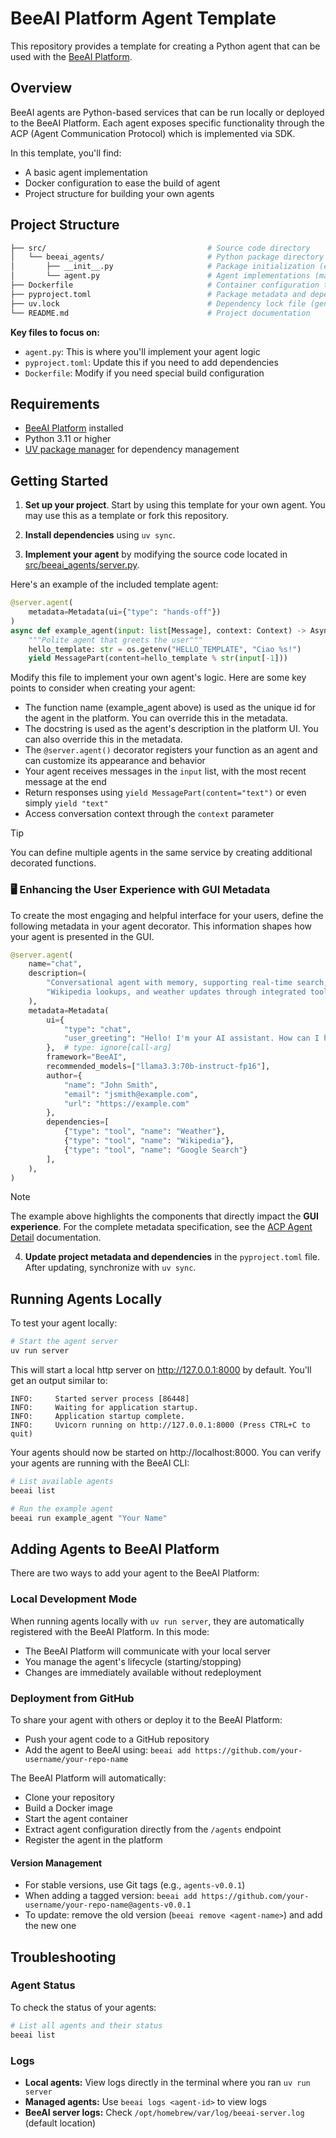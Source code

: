 # BeeAI Platform Agent Template

This repository provides a template for creating a Python agent that can be used with the [BeeAI Platform](https://docs.beeai.dev).

## Overview

BeeAI agents are Python-based services that can be run locally or deployed to the BeeAI Platform. Each agent exposes specific functionality through the ACP (Agent Communication Protocol) which is implemented via SDK.

In this template, you'll find:
- A basic agent implementation
- Docker configuration to ease the build of agent
- Project structure for building your own agents

## Project Structure

```sh
├── src/                                    # Source code directory
│   └── beeai_agents/                       # Python package directory
│       ├── __init__.py                     # Package initialization (empty)
│       └── agent.py                        # Agent implementations (main file you'll modify)
├── Dockerfile                              # Container configuration to build the agent
├── pyproject.toml                          # Package metadata and dependencies
├── uv.lock                                 # Dependency lock file (generated by UV)
└── README.md                               # Project documentation
```

**Key files to focus on:**

- `agent.py`: This is where you'll implement your agent logic
- `pyproject.toml`: Update this if you need to add dependencies
- `Dockerfile`: Modify if you need special build configuration

## Requirements

- [BeeAI Platform](https://docs.beeai.dev/introduction/quickstart) installed
- Python 3.11 or higher
- [UV package manager](https://docs.astral.sh/uv/) for dependency management

## Getting Started

1. **Set up your project**. Start by using this template for your own agent. You may use this as a template or fork this repository.

2. **Install dependencies** using `uv sync`.

3. **Implement your agent** by modifying the source code located in [src/beeai_agents/server.py](src/beeai_agents/agent.py).

Here's an example of the included template agent:

```py
@server.agent(
    metadata=Metadata(ui={"type": "hands-off"})
)
async def example_agent(input: list[Message], context: Context) -> AsyncGenerator[RunYield, RunYieldResume]:
    """Polite agent that greets the user"""
    hello_template: str = os.getenv("HELLO_TEMPLATE", "Ciao %s!")
    yield MessagePart(content=hello_template % str(input[-1]))
```

Modify this file to implement your own agent's logic. Here are some key points to consider when creating your agent:
- The function name (example_agent above) is used as the unique id for the agent in the platform. You can override this in the metadata.
- The docstring is used as the agent's description in the platform UI. You can also override this in the metadata.
- The `@server.agent()` decorator registers your function as an agent and can customize its appearance and behavior
- Your agent receives messages in the `input` list, with the most recent message at the end
- Return responses using `yield MessagePart(content="text")` or even simply `yield "text"`
- Access conversation context through the `context` parameter

> [!TIP]
> You can define multiple agents in the same service by creating additional decorated functions.

### 🖥️ Enhancing the User Experience with GUI Metadata

To create the most engaging and helpful interface for your users, define the following metadata in your agent decorator. This information shapes how your agent is presented in the GUI.

```py
@server.agent(
    name="chat",
    description=(
        "Conversational agent with memory, supporting real-time search, "
        "Wikipedia lookups, and weather updates through integrated tools"
    ),
    metadata=Metadata(
        ui={
            "type": "chat",
            "user_greeting": "Hello! I'm your AI assistant. How can I help you today?"
        },  # type: ignore[call-arg]
        framework="BeeAI",
        recommended_models=["llama3.3:70b-instruct-fp16"],
        author={
            "name": "John Smith",
            "email": "jsmith@example.com",
            "url": "https://example.com"
        },
        dependencies=[
            {"type": "tool", "name": "Weather"},
            {"type": "tool", "name": "Wikipedia"},
            {"type": "tool", "name": "Google Search"}
        ],
    ),
)
```

>[!Note]
>The example above highlights the components that directly impact the **GUI experience**. For the complete metadata specification, see the [ACP Agent Detail](https://agentcommunicationprotocol.dev/core-concepts/agent-detail) documentation.

4. **Update project metadata and dependencies** in the `pyproject.toml` file. After updating, synchronize with `uv sync`.

## Running Agents Locally

To test your agent locally:

```sh
# Start the agent server
uv run server
```

This will start a local http server on http://127.0.0.1:8000 by default. You'll get an output similar to:

```
INFO:     Started server process [86448]
INFO:     Waiting for application startup.
INFO:     Application startup complete.
INFO:     Uvicorn running on http://127.0.0.1:8000 (Press CTRL+C to quit)
```

Your agents should now be started on http://localhost:8000. You can verify your agents are running with the BeeAI CLI:

```sh
# List available agents
beeai list

# Run the example agent
beeai run example_agent "Your Name"
```

## Adding Agents to BeeAI Platform

There are two ways to add your agent to the BeeAI Platform:

### Local Development Mode

When running agents locally with `uv run server`, they are automatically registered with the BeeAI Platform. In this mode:
- The BeeAI Platform will communicate with your local server
- You manage the agent's lifecycle (starting/stopping)
- Changes are immediately available without redeployment

### Deployment from GitHub

To share your agent with others or deploy it to the BeeAI Platform:

- Push your agent code to a GitHub repository
- Add the agent to BeeAI using: `beeai add https://github.com/your-username/your-repo-name`

The BeeAI Platform will automatically:
- Clone your repository
- Build a Docker image
- Start the agent container
- Extract agent configuration directly from the `/agents` endpoint
- Register the agent in the platform

#### Version Management

- For stable versions, use Git tags (e.g., `agents-v0.0.1`)
- When adding a tagged version: `beeai add https://github.com/your-username/your-repo-name@agents-v0.0.1`
- To update: remove the old version (`beeai remove <agent-name>`) and add the new one

## Troubleshooting

### Agent Status

To check the status of your agents:

```sh
# List all agents and their status
beeai list
```

### Logs

- **Local agents:** View logs directly in the terminal where you ran `uv run server`
- **Managed agents:** Use `beeai logs <agent-id>` to view logs
- **BeeAI server logs:** Check `/opt/homebrew/var/log/beeai-server.log` (default location)
